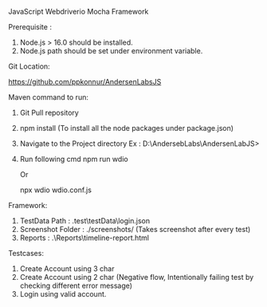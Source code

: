 JavaScript Webdriverio Mocha Framework

Prerequisite :

1. Node.js > 16.0 should be installed.
2. Node.js path should be set under environment variable. 

Git Location:

https://github.com/ppkonnur/AndersenLabsJS

Maven command to run:

1. Git Pull repository
2. npm install		(To install all the node packages under package.json)
1. Navigate to the Project directory
	Ex : D:\AndersebLabs\AndersenLabJS>
2. Run following cmd
	npm run wdio

	Or

	npx wdio wdio.conf.js


Framework: 
1. TestData Path : .test\testData\login.json
2. Screenshot Folder : ./screenshots/                      (Takes screenshot after every test)
3. Reports : .\Reports\timeline-report.html

Testcases:
1. Create Account using 3 char
2. Create Account using 2 char (Negative flow, Intentionally failing test by checking different error message)
3. Login using valid account. 